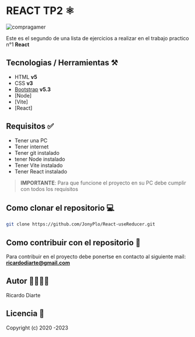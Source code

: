 # REACT TP2 ⚛️

![compragamer](https://www.arsys.es/blog/file/uploads/2017/04/React.jpg)

Este es el segundo de una lista de ejercicios a realizar en el trabajo practico n°1 **React**

## Tecnologias / Herramientas ⚒️

- HTML **v5**
- CSS **v3**
- [Bootstrap](https://getbootstrap.com/) **v5.3**
- [Node]
- [Vite]
- [React]

## Requisitos ✅

- Tener una PC
- Tener internet
- Tener git instalado
- tener Node instalado
- Tener Vite instalado
- Tener React instalado

> **IMPORTANTE**: Para que funcione el proyecto en su PC debe cumplir con todos los requisitos

## Como clonar el repositorio 💻

```bash
git clone https://github.com/JonyPlo/React-useReducer.git
```

## Como contribuir con el repositorio 🤝

Para contribuir en el proyecto debe ponertse en contacto al siguiente mail: **ricardodiarte@gmail.com**

## Autor 👨‍💻👩‍💻

Ricardo Diarte

## Licencia 📄

Copyright (c) 2020 -2023
